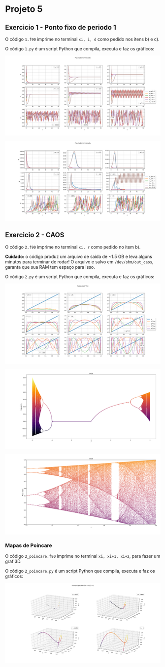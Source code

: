 # Projeto 5

## Exercicio 1 - Ponto fixo de periodo 1

O código `1.f90` imprime no terminal `xi, i, d` como pedido nos itens b) e c).

O código `1.py` é um script Python que compila, executa e faz os gráficos:

![](1b.png)

![](1c.png)

## Exercicio 2 - CAOS

O código `2.f90` imprime no terminal `xi, r` como pedido no item b).

**Cuidado:** o código produz um arquivo de saída de ~1.5 GB e leva alguns
minutos para terminar de rodar! O arquivo e salvo em `/dev/shm/out_caos`,
garanta que sua RAM tem espaço para isso.

O código `2.py` é um script Python que compila, executa e faz os gráficos:

![](2a.png)

![](2b.png)

![](2b_zoom.png)

### Mapas de Poincare

O código `2_poincare.f90` imprime no terminal `xi, xi+1, xi+2`, para fazer um graf 3D.

O código `2_poincare.py` é um script Python que compila, executa e faz os gráficos:

![](2_poincare.png)
